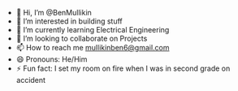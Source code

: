 - 👋 Hi, I’m @BenMullikin
- 👀 I’m interested in building stuff
- 🌱 I’m currently learning Electrical Engineering
- 💞️ I’m looking to collaborate on Projects
- 📫 How to reach me mullikinben6@gmail.com
- 😄 Pronouns: He/Him
- ⚡ Fun fact: I set my room on fire when I was in second grade on accident

<!---
BenMullikin/BenMullikin is a ✨ special ✨ repository because its `README.md` (this file) appears on your GitHub profile.
You can click the Preview link to take a look at your changes.
--->
